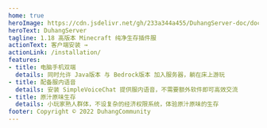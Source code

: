 ```yaml
---
home: true
heroImage: https://cdn.jsdelivr.net/gh/233a344a455/DuhangServer-doc/docs/icon.png
heroText: DuhangServer
tagline: 1.18 高版本 Minecraft 纯净生存插件服
actionText: 客户端安装 →
actionLink: /installation/
features:
- title: 电脑手机双端
  details: 同时允许 Java版本 与 Bedrock版本 加入服务器，躺在床上游玩
- title: 配备服内语音
  details: 安装 SimpleVoiceChat 提供服内语音，不需要额外软件即可高效交流
- title: 原汁原味生存
  details: 小玩家熟人群体，不设复杂的经济权限系统，体验原汁原味的生存
footer: Copyright © 2022 DuhangCommunity
---
```

